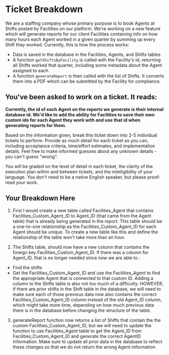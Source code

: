 # Ticket Breakdown

We are a staffing company whose primary purpose is to book Agents at Shifts posted by Facilities on our platform. We're working on a new feature which will generate reports for our client Facilities containing info on how many hours each Agent worked in a given quarter by summing up every Shift they worked. Currently, this is how the process works:

- Data is saved in the database in the Facilities, Agents, and Shifts tables
- A function `getShiftsByFacility` is called with the Facility's id, returning all Shifts worked that quarter, including some metadata about the Agent assigned to each
- A function `generateReport` is then called with the list of Shifts. It converts them into a PDF which can be submitted by the Facility for compliance.

## You've been asked to work on a ticket. It reads:

**Currently, the id of each Agent on the reports we generate is their internal database id. We'd like to add the ability for Facilities to save their own custom ids for each Agent they work with and use that id when generating reports for them.**

Based on the information given, break this ticket down into 2-5 individual tickets to perform. Provide as much detail for each ticket as you can, including acceptance criteria, time/effort estimates, and implementation details. Feel free to make informed guesses about any unknown details - you can't guess "wrong".

You will be graded on the level of detail in each ticket, the clarity of the execution plan within and between tickets, and the intelligibility of your language. You don't need to be a native English speaker, but please proof-read your work.

## Your Breakdown Here

1. First I would create a new table called Facilities_Agent that contains Facilities_Custom_Agent_ID to Agent_ID (that came from the Agent table) that is already being generated in the report. This table should be a one-to-one relationship as the Facilities_Custom_Agent_ID for each Agent should be unique. To create a new table like this and define the relationship of the table won't take more than an hour.

2. The Shifts table, should now have a new column that contains the foreign key Facilities_Custom_Agent_ID. If there was a column for Agent_ID, that is no longer needed since now we are able to :

- Find the shifts
- Get the Facilities_Custom_Agent_ID and use the Facilities_Agent to find the appropriate Agent that is connected to that custom ID.
  Adding a column to the Shifts table is also not too much of a difficulty. HOWEVER, if there are prior shifts in the Shift table in the database, we will need to make sure each of those previous data now also contains the correct Facilities_Custom_Agent_ID column instead of the old Agent_ID column, which might take more time, depending on how much previous data there is in the database before changing the structure of the table.

3. generateReport function now returns a list of Shifts that contain the the custom Facilities_Custom_Agent_ID, but we will need to update the function to use Facilities_Agent table to get the Agent_ID from Facilities_Custom_Agent_ID and generate the correct AgentID information. Make sure to update all prior data in the database to reflect these changes so that we do not return the wrong Agent information
